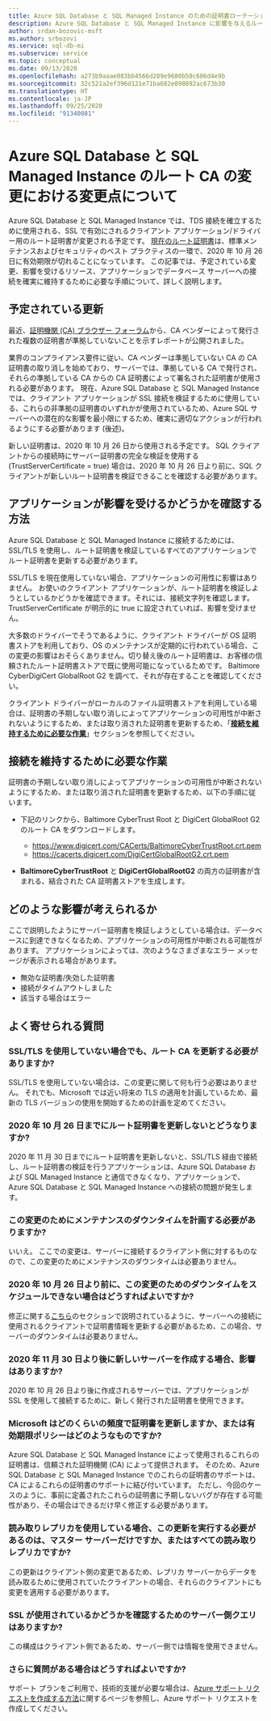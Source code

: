 ```yaml
---
title: Azure SQL Database と SQL Managed Instance のための証明書ローテーション
description: Azure SQL Database と SQL Managed Instance に影響を与えるルート証明書の変更に関する今後の変更点について説明します
author: srdan-bozovic-msft
ms.author: srbozovi
ms.service: sql-db-mi
ms.subservice: service
ms.topic: conceptual
ms.date: 09/13/2020
ms.openlocfilehash: a273b9aaae083bb4566d289e9680b50c686d4e9b
ms.sourcegitcommit: 32c521a2ef396d121e71ba682e098092ac673b30
ms.translationtype: HT
ms.contentlocale: ja-JP
ms.lasthandoff: 09/25/2020
ms.locfileid: "91340081"
---
```

# <a name="understanding-the-changes-in-the-root-ca-change-for-azure-sql-database--sql-managed-instance"></a>Azure SQL Database と SQL Managed Instance のルート CA の変更における変更点について

Azure SQL Database と SQL Managed Instance では、TDS 接続を確立するために使用される、SSL で有効にされるクライアント アプリケーション/ドライバー用のルート証明書が変更される予定です。 [現在のルート証明書](https://www.digicert.com/CACerts/BaltimoreCyberTrustRoot.crt.pem)は、標準メンテナンスおよびセキュリティのベスト プラクティスの一環で、2020 年 10 月 26 日に有効期限が切れることになっています。 この記事では、予定されている変更、影響を受けるリソース、アプリケーションでデータベース サーバーへの接続を確実に維持するために必要な手順について、詳しく説明します。

## <a name="what-update-is-going-to-happen"></a>予定されている更新

最近、[証明機関 (CA) ブラウザー フォーラム](https://cabforum.org/)から、CA ベンダーによって発行された複数の証明書が準拠していないことを示すレポートが公開されました。

業界のコンプライアンス要件に従い、CA ベンダーは準拠していない CA の CA 証明書の取り消しを始めており、サーバーでは、準拠している CA で発行され、それらの準拠している CA からの CA 証明書によって署名された証明書が使用される必要があります。 現在、Azure SQL Database と SQL Managed Instance では、クライアント アプリケーションが SSL 接続を検証するために使用している、これらの非準拠の証明書のいずれかが使用されているため、Azure SQL サーバーへの潜在的な影響を最小限にするため、確実に適切なアクションが行われるようにする必要があります (後述)。

新しい証明書は、2020 年 10 月 26 日から使用される予定です。 SQL クライアントからの接続時にサーバー証明書の完全な検証を使用する (TrustServerCertificate = true) 場合は、2020 年 10 月 26 日より前に、SQL クライアントが新しいルート証明書を検証できることを確認する必要があります。

## <a name="how-do-i-know-if-my-application-might-be-affected"></a>アプリケーションが影響を受けるかどうかを確認する方法

Azure SQL Database と SQL Managed Instance に接続するためには、SSL/TLS を使用し、ルート証明書を検証しているすべてのアプリケーションでルート証明書を更新する必要があります。 

SSL/TLS を現在使用していない場合、アプリケーションの可用性に影響はありません。 お使いのクライアント アプリケーションが、ルート証明書を検証しようとしているかどうかを確認できます。それには、接続文字列を確認します。 TrustServerCertificate が明示的に true に設定されていれば、影響を受けません。

大多数のドライバーでそうであるように、クライアント ドライバーが OS 証明書ストアを利用しており、OS のメンテナンスが定期的に行われている場合、この変更の影響はおそらくありません。切り替え後のルート証明書は、お客様の信頼されたルート証明書ストアで既に使用可能になっているためです。 Baltimore CyberDigiCert GlobalRoot G2 を調べて、それが存在することを確認してください。

クライアント ドライバーがローカルのファイル証明書ストアを利用している場合は、証明書の予期しない取り消しによってアプリケーションの可用性が中断されないようにするため、または取り消された証明書を更新するため、「[**接続を維持するために必要な作業**](./ssl-root-certificate-expiring.md#what-do-i-need-to-do-to-maintain-connectivity)」セクションを参照してください。

## <a name="what-do-i-need-to-do-to-maintain-connectivity"></a>接続を維持するために必要な作業

証明書の予期しない取り消しによってアプリケーションの可用性が中断されないようにするため、または取り消された証明書を更新するため、以下の手順に従います。

*   下記のリンクから、Baltimore CyberTrust Root と DigiCert GlobalRoot G2 のルート CA をダウンロードします。
    *   https://www.digicert.com/CACerts/BaltimoreCyberTrustRoot.crt.pem
    *   https://cacerts.digicert.com/DigiCertGlobalRootG2.crt.pem

*   **BaltimoreCyberTrustRoot** と **DigiCertGlobalRootG2** の両方の証明書が含まれる、結合された CA 証明書ストアを生成します。

## <a name="what-can-be-the-impact"></a>どのような影響が考えられるか
ここで説明したようにサーバー証明書を検証しようとしている場合は、データベースに到達できなくなるため、アプリケーションの可用性が中断される可能性があります。 アプリケーションによっては、次のようなさまざまなエラー メッセージが表示される場合があります。
*   無効な証明書/失効した証明書
*   接続がタイムアウトしました
*   該当する場合はエラー

## <a name="frequently-asked-questions"></a>よく寄せられる質問

### <a name="if-i-am-not-using-ssltls-do-i-still-need-to-update-the-root-ca"></a>SSL/TLS を使用していない場合でも、ルート CA を更新する必要がありますか?
SSL/TLS を使用していない場合は、この変更に関して何も行う必要はありません。 それでも、Microsoft では近い将来の TLS の適用を計画しているため、最新の TLS バージョンの使用を開始するための計画を定めてください。

### <a name="what-will-happen-if-i-do-not-update-the-root-certificate-before-october-26-2020"></a>2020 年 10 月 26 日までにルート証明書を更新しないとどうなりますか?
2020 年 11 月 30 日までにルート証明書を更新しないと、SSL/TLS 経由で接続し、ルート証明書の検証を行うアプリケーションは、Azure SQL Database および SQL Managed Instance と通信できなくなり、アプリケーションで、Azure SQL Database と SQL Managed Instance への接続の問題が発生します。

### <a name="do-i-need-to-plan-a-maintenance-downtime-for-this-changebr"></a>この変更のためにメンテナンスのダウンタイムを計画する必要がありますか?<BR>
いいえ。 ここでの変更は、サーバーに接続するクライアント側に対するものなので、この変更のためにメンテナンスのダウンタイムは必要ありません。

### <a name="what-if-i-cannot-get-a-scheduled-downtime-for-this-change-before-october-26-2020"></a>2020 年 10 月 26 日より前に、この変更のためのダウンタイムをスケジュールできない場合はどうすればよいですか?
修正に関する[こちら](./ssl-root-certificate-expiring.md#what-do-i-need-to-do-to-maintain-connectivity)のセクションで説明されているように、サーバーへの接続に使用されるクライアントで証明書情報を更新する必要があるため、この場合、サーバーのダウンタイムは必要ありません。

### <a name="if-i-create-a-new-server-after-november-30-2020-will-i-be-impacted"></a>2020 年 11 月 30 日より後に新しいサーバーを作成する場合、影響はありますか?
2020 年 10 月 26 日より後に作成されるサーバーでは、アプリケーションが SSL を使用して接続するために、新しく発行された証明書を使用できます。

### <a name="how-often-does-microsoft-update-their-certificates-or-what-is-the-expiry-policy"></a>Microsoft はどのくらいの頻度で証明書を更新しますか、または有効期限ポリシーはどのようなものですか?
Azure SQL Database と SQL Managed Instance によって使用されるこれらの証明書は、信頼された証明機関 (CA) によって提供されます。 そのため、Azure SQL Database と SQL Managed Instance でのこれらの証明書のサポートは、CA によるこれらの証明書のサポートに結び付いています。 ただし、今回のケースのように、事前に定義されたこれらの証明書に予期しないバグが存在する可能性があり、その場合はできるだけ早く修正する必要があります。

### <a name="if-i-am-using-read-replicas-do-i-need-to-perform-this-update-only-on-master-server-or-all-the-read-replicas"></a>読み取りレプリカを使用している場合、この更新を実行する必要があるのは、マスター サーバーだけですか、またはすべての読み取りレプリカですか?
この更新はクライアント側の変更であるため、レプリカ サーバーからデータを読み取るために使用されていたクライアントの場合、それらのクライアントにも変更を適用する必要があります。 

### <a name="do-we-have-server-side-query-to-verify-if-ssl-is-being-used"></a>SSL が使用されているかどうかを確認するためのサーバー側クエリはありますか?
この構成はクライアント側であるため、サーバー側では情報を使用できません。

### <a name="what-if-i-have-further-questions"></a>さらに質問がある場合はどうすればよいですか?
サポート プランをご利用で、技術的支援が必要な場合は、[Azure サポート リクエストを作成する方法](https://docs.microsoft.com/azure/azure-supportability/how-to-create-azure-support-request)に関するページを参照し、Azure サポート リクエストを作成してください。
